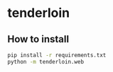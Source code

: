 # tenderloin

## How to install

```bash
pip install -r requirements.txt
python -m tenderloin.web
```
